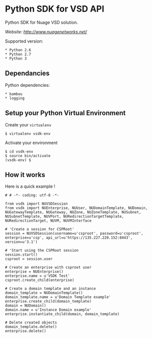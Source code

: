 # Python SDK for VSD API


Python SDK for Nuage VSD solution.

*Website: http://www.nuagenetworks.net/*

Supported version:

    * Python 2.6
    * Python 2.7
    * Python 3

## Dependancies

Python dependencies:

    * bambou
    * logging

## Setup your Python Virtual Environment


Create your `virtualenv`

    $ virtualenv vsdk-env

Activate your environment

    $ cd vsdk-env
    $ source bin/activate
    (vsdk-env) $


## How it works

Here is a quick example !

    # # -*- coding: utf-8 -*-

    from vsdk import NUVSDSession
    from vsdk import NUEnterprise, NUUser, NUDomainTemplate, NUDomain, NUGatewayTemplate, NUGateway, NUZone, NUZoneTemplate, NUSubnet, NUSubnetTemplate, NUVPort, NURedirectionTargetTemplate, NURedirectionTarget, NUVM, NUVMInterface

    # 'Create a session for CSPRoot'
    session = NUVSDSession(username=u'csproot', password=u'csproot', enterprise=u'csp', api_url=u'https://135.227.220.152:8443', version=u'3.1')

    # 'Start using the CSPRoot session
    session.start()
    csproot = session.user

    # Create an enterprise with csproot user
    enterprise = NUEnterprise()
    enterprise.name = u'VSDK Test'
    csproot.create_child(enterprise)

    # Create a domain template and an instance
    domain_template = NUDomainTemplate()
    domain_template.name = u'Domain Template example'
    enterprise.create_child(domain_template)
    domain = NUDomain()
    domain.name = u'Instance Domain example'
    enterprise.instantiate_child(domain, domain_template)

    # Delete created objects
    domain_template.delete()
    enterprise.delete()
